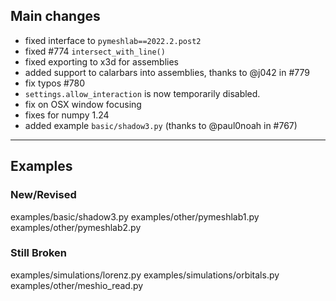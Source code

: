 ## Main changes

- fixed interface to `pymeshlab==2022.2.post2`
- fixed #774 `intersect_with_line()`
- fixed exporting to x3d for assemblies
- added support to calarbars into assemblies, thanks to @j042 in  #779
- fix typos #780
- `settings.allow_interaction` is now temporarily disabled.
- fix on OSX window focusing
- fixes for numpy 1.24
- added example `basic/shadow3.py` (thanks to @paul0noah in #767)


-------------------------
## Examples

### New/Revised
examples/basic/shadow3.py
examples/other/pymeshlab1.py
examples/other/pymeshlab2.py


### Still Broken
examples/simulations/lorenz.py
examples/simulations/orbitals.py
examples/other/meshio_read.py



